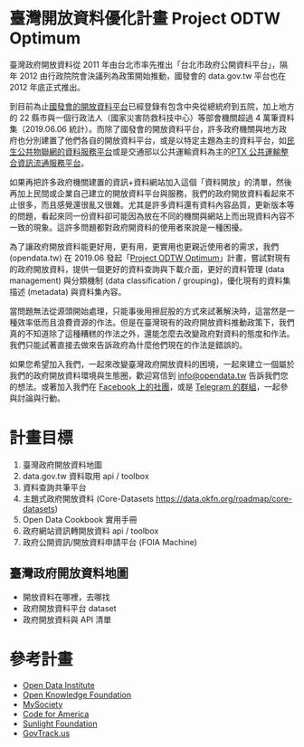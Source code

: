 # 臺灣開放資料優化計畫 Project ODTW Optimum

臺灣政府開放資料從 2011 年由台北市率先推出「台北市政府公開資料平台」，隔年 2012 由行政院院會決議列為政策開始推動，國發會的 data.gov.tw 平台也在 2012 年底正式推出。

到目前為止[國發會的開放資料平台](https://data.gov.tw)已經登錄有包含中央從總統府到五院，加上地方的 22 縣市與一個行政法人（國家災害防救科技中心）等部會機關超過 4 萬筆資料集（2019.06.06 統計）。而除了國發會的開放資料平台，許多政府機關與地方政府也分別建置了他們各自的開放資料平台，或是以特定主題為主的資料平台，如[民生公共物聯網的資料服務平台](https://ci.taiwan.gov.tw/dsp/)或是交通部以公共運輸資料為主的[PTX 公共運輸整合資訊流通服務平台](https://ptx.transportdata.tw/PTX/)。

如果再把許多政府機關建置的資訊+資料網站加入這個「資料開放」的清單，然後再加上民間或企業自己建立的開放資料平台與服務，我們的政府開放資料看起來不止很多，而且感覺還很亂又很雜。尤其是許多資料還有資料內容品質，更新版本等的問題，看起來同一份資料卻可能因為放在不同的機關與網站上而出現資料內容不一致的現象。這許多問題都對政府開資料的使用者來說是一種困擾。

為了讓政府開放資料能更好用，更有用，更實用也更親近使用者的需求，我們 (opendata.tw) 在 2019.06 發起「[Project ODTW Optimum](https://github.com/odtw/project-optimum)」計畫，嘗試對現有的政府開放資料，提供一個更好的資料查詢與下載介面，更好的資料管理 (data management) 與分類機制 (data classification / grouping)，優化現有的資料集描述 (metadata) 與資料集內容。

當問題無法從源頭開始處理，只能事後用擦屁股的方式來試著解決時，這當然是一種效率低而且浪費資源的作法。但是在臺灣現有的政府開放資料推動政策下，我們真的不知道除了這種糟糕的作法之外，還能怎麼去改變政府對資料的態度和作法。我們只能試著直接去做來告訴政府為什麼他們現在的作法是錯誤的。

如果您希望加入我們，一起來改變臺灣政府開放資料的困境，一起來建立一個屬於我們的政府開放資料環境與生態圈，歡迎寫信到 info@opendata.tw 告訴我們您的想法。或著加入我們在 [Facebook 上的社團](https://www.facebook.com/groups/odtwn/)，或是 [Telegram 的群組](https://t.me/joinchat/B948NT8C4AfdJgsy6aCOGA)，一起參與討論與行動。

# 計畫目標

1. 臺灣政府開放資料地圖
2. data.gov.tw 資料取用 api / toolbox
3. 資料查詢共筆平台
4. 主題式政府開放資料 (Core-Datasets https://data.okfn.org/roadmap/core-datasets)
5. Open Data Cookbook 實用手冊
6. 政府網站資訊轉開放資料 api / toolbox
7. 政府公開資訊/開放資料申請平台 (FOIA Machine)

## 臺灣政府開放資料地圖

- 開放資料在哪裡，去哪找
- 政府開放資料平台 dataset
- 政府開放資料與 API 清單

# 參考計畫

- [Open Data Institute](https://theodi.org/)
- [Open Knowledge Foundation](https://okfn.org/)
- [MySociety](https://www.mysociety.org)
- [Code for America](https://www.codeforamerica.org/)
- [Sunlight Foundation](https://sunlightfoundation.com/)
- [GovTrack.us](https://www.govtrack.us/)
